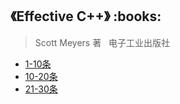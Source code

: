 <h2>《Effective C++》 :books: </h2> 

> Scott Meyers 著    电子工业出版社

* <a href="https://github.com/wuping5719/MyCNBlogs/blob/master/Reading-Notes/EffectiveCPlusPlus/EffectiveCPlusPlus1.md">1-10条</a>
* <a href="https://github.com/wuping5719/MyCNBlogs/blob/master/Reading-Notes/EffectiveCPlusPlus/EffectiveCPlusPlus2.md">10-20条</a>
* <a href="https://github.com/wuping5719/MyCNBlogs/blob/master/Reading-Notes/EffectiveCPlusPlus/EffectiveCPlusPlus3.md">21-30条</a>
